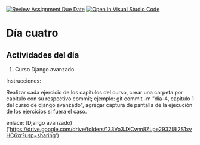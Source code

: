 [![Review Assignment Due Date](https://classroom.github.com/assets/deadline-readme-button-24ddc0f5d75046c5622901739e7c5dd533143b0c8e959d652212380cedb1ea36.svg)](https://classroom.github.com/a/IqMX4pep)
[![Open in Visual Studio Code](https://classroom.github.com/assets/open-in-vscode-718a45dd9cf7e7f842a935f5ebbe5719a5e09af4491e668f4dbf3b35d5cca122.svg)](https://classroom.github.com/online_ide?assignment_repo_id=14229129&assignment_repo_type=AssignmentRepo)
# Día cuatro
## Actividades del día

1. Curso Django avanzado.

Instrucciones:
  
  Realizar cada ejercicio de los capitulos del curso, crear una carpeta por capitulo con su respectivo commit; ejemplo: git commit -m "dia-4, capitulo 1 del curso de django avanzado",
  agregar captura de pantalla de la ejecución de los  ejercicios si fuera el caso.

enlace: [Django avanzado)('https://drive.google.com/drive/folders/133Vo3JXCwm8ZLpe293Zl8i2S1xvHC6xr?usp=sharing')
